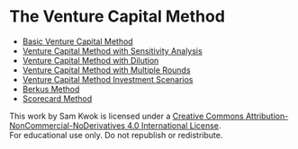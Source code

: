 # The Venture Capital Method

* [Basic Venture Capital Method](https://docs.google.com/spreadsheets/d/1B-ivgVc5VtXjlbrmA_Fn3r4a8JLidtS6CKCnwQGUnAs/edit#gid=35)
* [Venture Capital Method with Sensitivity Analysis](https://docs.google.com/spreadsheets/d/1yZdI_LIAisn55FTm_pZyUBxvoEBJuVR62oETVlOtczM/edit#gid=0)
* [Venture Capital Method with Dilution](https://docs.google.com/spreadsheets/d/1_rRmZqlknUQcfexT4iDraq4ryi8jT7UnKfX6tHdIIZ0/edit#gid=0)
* [Venture Capital Method with Multiple Rounds](https://docs.google.com/spreadsheets/d/1tz6Otk71OiYDoOm48J1UdRh2ew_MLlqn9gSgip24cJ0/edit#gid=0)
* [Venture Capital Method Investment Scenarios](https://docs.google.com/document/d/18blVpPay2RHaQf5hW-K5czByt6SB9twi0nnmssaOink/edit)
* [Berkus Method](https://docs.google.com/spreadsheets/d/1l4-VFMwcT-IwYwEUs9iittiARPlIBVVqa1HAGmB1l6o/edit#gid=744097724)
* [Scorecard Method](https://docs.google.com/spreadsheets/d/1eSOcs_jqtotcIk_V22TA5o5H9NXrBilh259I4gHllfU/edit#gid=582948892)

This work by Sam Kwok is licensed under a [Creative Commons Attribution-NonCommercial-NoDerivatives 4.0 International License](http://creativecommons.org/licenses/by-nc-nd/4.0/).<br>
For educational use only. Do not republish or redistribute.
